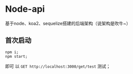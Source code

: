 # Node-api
基于node、koa2、sequelize搭建的后端架构（说架构是吹牛~）

## 首次启动
```
npm i;
npm start;
```
即可 以 `GET http://localhost:3000/get/test` 测试；
